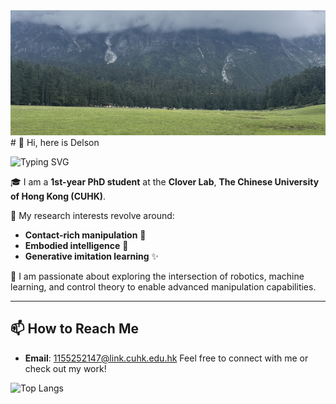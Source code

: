 <img src="./banner.jpeg" alt="banner" style="height: 200px; object-fit: cover; width: 100%;">
# 👋 Hi, here is Delson

![Typing SVG](https://readme-typing-svg.herokuapp.com/?lines=Welcome+to+my+GitHub+Channel!;Never+forget+Beauty+kindnes;And+wisdom+make+us+human.&center=true&size=20)

🎓 I am a **1st-year PhD student** at the **Clover Lab**, **The Chinese University of Hong Kong (CUHK)**.

🌱 My research interests revolve around:
- **Contact-rich manipulation** 🤖
- **Embodied intelligence** 🧠
- **Generative imitation learning** ✨

🌟 I am passionate about exploring the intersection of robotics, machine learning, and control theory to enable advanced manipulation capabilities.

---

## 📫 How to Reach Me
- **Email**: 1155252147@link.cuhk.edu.hk
Feel free to connect with me or check out my work!

![Top Langs](https://github-readme-stats.vercel.app/api/top-langs/?username=Delson-1999&layout=compact&theme=radical)
<!--
**Delson-1999/Delson-1999** is a ✨ _special_ ✨ repository because its `README.md` (this file) appears on your GitHub profile.

Here are some ideas to get you started:

- 🔭 I’m currently working on ...
- 🌱 I’m currently learning ...
- 👯 I’m looking to collaborate on ...
- 🤔 I’m looking for help with ...
- 💬 Ask me about ...
- 📫 How to reach me: ...
- 😄 Pronouns: ...
- ⚡ Fun fact: ...
-->
